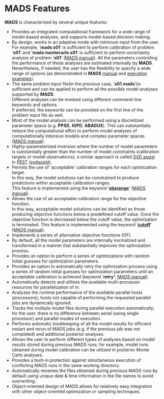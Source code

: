<div class="animatescroll"><a name="features:top" id="features:top"></a>

# **MADS** Features

**MADS** is characterized by several unique features:

*   Provides an integrated computational framework for a wide range of model-based analyses, and supports model-based decision making.
*   By design, works in an adaptive mode with minimum input from the user.  
    For example, ‘**mads s01**’ is sufficient to perform calibration of problem ‘**s01**’ and ‘**mads montecarlo s01**’ is sufficient to perform uncertainty analysis of problem ‘**s01**’ ([MADS manual](mads-manual.md)). All the parameters controlling the performance of these analyses are estimated internally by **MADS**. Nevertheless, if needed, the user has the flexibility to specify a wide range of options (as demonstrated in **MADS** [manual](mads-manual.md) and [execution examples](#examples)).
*   The same problem input file(in the previous case, ‘**s01.mads**’)is sufficient and can be applied to perform all the possible model analyses supported by **MADS**.  
    Different analyses can be invoked using different command-line keywords and options.  
    If preferred, the keywords can be provided on the first line of the problem input file as well.
*   Most of the model analysis can be performed using a discretized parameter space (e.g. **PPSD**, **IGPD**, **ABAGUS**). This can substantially reduce the computational effort to perform model analyses of computationally intensive models and complex parameter spaces ([MADS manual](mads-manual.md)).
*   Highly-parameterized inversion where the number of model parameters is substantially greater than the number of model constraints (calibration targets or model observations); a similar approach is called [SVD assist](http://www.pesthomepage.org/Highly-paraameterized_inversion.php) in [PEST](http://www.pesthomepage.org) ([svdassist](http://www.pesthomepage.org/Highly-paraameterized_inversion.php)).
*   Permits the use of 'acceptable' calibration ranges for each optimization target.  
    In this way, the model solutions can be constrained to produce predictions within acceptable calibration ranges.  
    This feature is implemented using the keyword ‘**<u>obsrange</u>**’ ([MADS manual](mads-manual.md#calibration-termination-criteria)).
*   Allows the use of an acceptable calibration range for the objective function.  
    In this way, acceptable model solutions can be identified as those producing objective functions below a predefined cutoff value. Once the objective function is decreased below the cutoff value, the optimization is terminated. This feature is implemented using the keyword ‘**<u>cutoff</u>**’ ([MADS manual](mads-manual.md#calibration-termination-criteria)).
*   Implements a series of alternative objective functions (OF).
*   By default, all the model parameters are internally normalized and transformed in a manner that substantially improves the optimization process.
*   Provides an option to perform a series of optimizations with random initial guesses for optimization parameters.
*   Provides an option to automatically retry the optimization process using a series of random initial guesses for optimization parameters until an acceptable calibration is achieved (keyword ‘**retry’**; [MADS manual](mads-manual.md#calibration-method-keywords)).
*   Automatically detects and utilizes the available multi-processor resources for parallelization of m.
*   Analyzes the runtime performance of the available parallel hosts (processors); hosts not capable of performing the requested parallel jobs are dynamically ignored.
*   Tracks the multiple model files during parallel execution automatically; for the user, there is no difference between serial (using single processor) and parallel modes of execution.
*   Performs automatic bookkeeping of all the model results for efficient restart and rerun of MADS jobs (e.g. if the previous job was not completed) and additional posterior analyses.
*   Allows the user to perform different types of analyses based on model results stored during previous MADS runs; for example, model runs obtained during model calibration can be utilized in posterior Monte Carlo analyses.
*   Provides a built-in protection against simultaneous execution of conflicting MADS runs in the same working directory.
*   Automatically renames the files obtained during previous MADS runs by default using unique date & time information in the file names to avoid overwriting.
*   Object-oriented design of MADS allows for relatively easy integration with other object-oriented optimization or sampling techniques.

</div>
